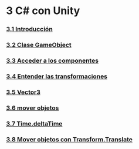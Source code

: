 # 3 C# con Unity

### [3.1 Introducción][1]
### [3.2 Clase GameObject][2]
### [3.3 Acceder a los componentes][3]
### [3.4 Entender las transformaciones][4]
### [3.5 Vector3][5]
### [3.6 mover objetos][6]
### [3.7 Time.deltaTime][7]
### [3.8 Mover objetos con Transform.Translate][8]

[1]: https://github.com/jstleon/programacion-videojuegos/tree/main/03%20C%23%20con%20Unity/3.1%20Introducci%C3%B3n
[2]: https://github.com/jstleon/programacion-videojuegos/tree/main/03%20C%23%20con%20Unity/3.2%20clase%20GameObject
[3]: https://github.com/jstleon/programacion-videojuegos/tree/main/03%20C%23%20con%20Unity/3.3%20Acceder%20a%20los%20componentes
[4]: https://github.com/jstleon/programacion-videojuegos/tree/main/03%20C%23%20con%20Unity/3.4%20Entender%20las%20transformaciones
[5]: https://github.com/jstleon/programacion-videojuegos/tree/main/03%20C%23%20con%20Unity/3.5%20Vector3
[6]: https://github.com/jstleon/programacion-videojuegos/tree/main/03%20C%23%20con%20Unity/3.6%20Mover%20objetos
[7]: https://github.com/jstleon/programacion-videojuegos/tree/main/03%20C%23%20con%20Unity/3.7%20Time.deltaTime
[8]: https://github.com/jstleon/programacion-videojuegos/tree/main/03%20C%23%20con%20Unity/3.8%20Mover%20objetos%20con%20Transform.Translate

